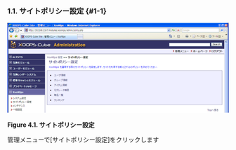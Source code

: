 ### 1.1. サイトポリシー設定 {#1-1}

![サイトポリシー設定](../../assets/xoonips-policy1.png)

**Figure 4.1. サイトポリシー設定**

管理メニューで[サイトポリシー設定]をクリックします